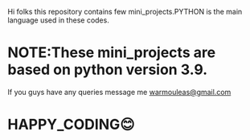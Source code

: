 Hi folks this repository contains  few mini_projects.PYTHON is the main language used in these codes.

# NOTE:These mini_projects are based on python version 3.9.
If you guys have any queries message me <warmouleas@gmail.com>

# HAPPY_CODING😊
